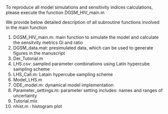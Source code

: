To reproduce all model simulations and sensitivity indices calculations, please execute the function DGSM_HIV_main.m 


We provide below detailed description of all subroutine functions involved in the main function

1. DGSM_HIV_main.m: main function to simulate the model and calculate the sensitvity metrics Gi and ratio
2. DGSM_data.mat: presimulated data, which can be used to generate figures in the manuscript 
3. Der_Tutorial.m
4. LHS.csv: sampled parameter combinations using Latin hypercube sampling scheme
5. LHS_Call.m: Latain hypercube sampling scheme 
6. Model_LHS.m
7. ODE_model.m: dynamical model implementation
8. Parameter_settings.m: parameter setting includes: names and ranges of uncertainty
9. Tutorial.mlx
10. nhist.m : histogram plot
